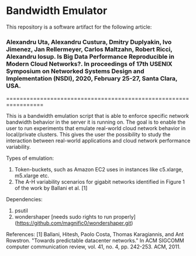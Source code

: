 # Bandwidth Emulator

This repository is a software artifact for the following article:

### Alexandru Uta, Alexandru Custura, Dmitry Duplyakin, Ivo Jimenez, Jan Rellermeyer, Carlos Maltzahn, Robert Ricci, Alexandru Iosup. Is Big Data Performance Reproducible in Modern Cloud Networks?. In proceedings of 17th USENIX Symposium on Networked Systems Design and Implementation (NSDI), 2020, February 25-27, Santa Clara, USA.

=================================================================


This is a bandwidth emulation script that is able to enforce specific network bandwidth behavior in the server it is running on. The goal is to enable the user to run experiments that emulate real-world cloud network behavior in local/private clusters. This gives the user the possibility to study the interaction between real-world applications and cloud network performance variability.

Types of emulation:
1. Token-buckets, such as Amazon EC2 uses in instances like c5.xlarge, m5.xlarge etc.
2. The A-H variability scenarios for gigabit networks identified in Figure 1 of the work by Ballani et al. [1]


Dependencies:
1. psutil
2. wondershaper [needs sudo rights to run properly] (https://github.com/magnific0/wondershaper.git)

References:
[1] Ballani, Hitesh, Paolo Costa, Thomas Karagiannis, and Ant Rowstron. "Towards predictable datacenter networks." In ACM SIGCOMM computer communication review, vol. 41, no. 4, pp. 242-253. ACM, 2011.
